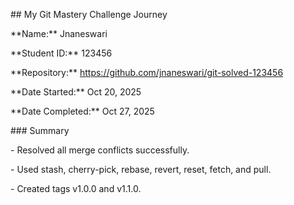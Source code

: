 \## My Git Mastery Challenge Journey



\*\*Name:\*\* Jnaneswari  

\*\*Student ID:\*\* 123456  

\*\*Repository:\*\* https://github.com/jnaneswari/git-solved-123456  

\*\*Date Started:\*\* Oct 20, 2025  

\*\*Date Completed:\*\* Oct 27, 2025  



\### Summary

\- Resolved all merge conflicts successfully.

\- Used stash, cherry-pick, rebase, revert, reset, fetch, and pull.

\- Created tags v1.0.0 and v1.1.0.



